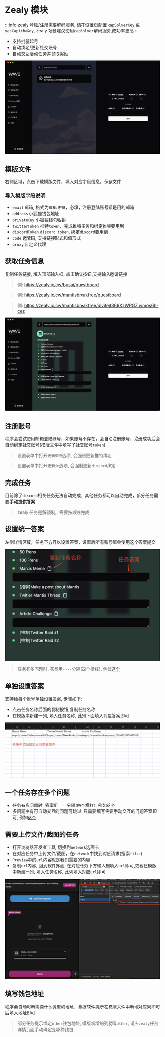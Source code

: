 # Zealy 模块

:::info
zealy 登陆/注册需要解码服务, 请在设置页配置 `capSolverKey` 或 `yesCaptchaKey`, zealy 场景建议使用`capSolver`解码服务,成功率更高
:::

- 支持批量起号
- 自动绑定/更新社交账号
- 自动交互活动任务并领取奖励

![zealy](./assets/zealy/overview.png)

## 模版文件

右侧区域，点击下载模版文件，填入对应字段信息，保存文件

### 导入模版字段说明

- `email` 邮箱, 格式为`邮箱:密码`，必填，注册登陆账号都是用的邮箱
- `address` 小狐狸钱包地址
- `privateKey` 小狐狸钱包私钥
- `twitterToken` 推特`token`，完成推特任务和绑定推特要用到
- `discordToken` `discord token`, 绑定`discord`要用到
- `code` 邀请码, 支持链接形式和值形式
- `proxy` 自定义代理

## 获取任务信息

复制任务链接, 填入顶部输入框, 点击确认按钮,支持输入邀请链接

> 例: https://zealy.io/cw/busai/questboard

> 例: https://zealy.io/cw/mantisbreakfree/questboard

> 例: https://zealy.io/cw/mantisbreakfree/invite/t369XzWPGZuvmqs6h-cez

![zealy detail](./assets/zealy/detail.png)

## 注册账号

程序会尝试使用邮箱登陆账号，如果账号不存在，会自动注册账号，注册成功后会自动绑定社交账号(模版文件中填写了社交账号`token`)

> 设置表单中打开`更新推特`选项, 会强制更新推特绑定

> 设置表单中打开`更新dc`选项, 会强制更新`discord`绑定

## 完成任务

目前除了`discord`相关任务无法自动完成，其他任务都可以自动完成，部分任务需要**手动提供答案**

> zealy 任务是解锁制，需要按顺序完成

## 设置统一答案

左侧详情区域，任务下方可以设置答案，设置后所有账号都会使用这个答案提交

![zealy running](./assets/zealy/custom_anwser.png)

> 任务有多问题时, 答案用`----`分隔(四个横杠), 例如[这个](https://zealy.io/cw/bevm/questboard/5d1f037c-df13-4bfe-93c2-b765f164a33d/00c4ded6-8a92-4c86-a0cb-17d799e554a3)

## 单独设置答案

支持给每个账号单独设置答案, 步骤如下:

- 点击任务名称后面的复制按钮,复制任务名称
- 在模版中新建一列, 填入任务名称, 此列下面填入对应答案即可

![zealy running](./assets/zealy/custom_anwser2.png)

## 一个任务存在多个问题

- 任务有多问题时, 答案用`----`分隔(四个横杠), 例如[这个](https://zealy.io/cw/bevm/questboard/5d1f037c-df13-4bfe-93c2-b765f164a33d/00c4ded6-8a92-4c86-a0cb-17d799e554a3)
- 多问题中有可自动交互的问题可跳过, 只需要填写需要手动交互的问题答案即可, 例如[这个](https://zealy.io/cw/bevm/questboard/5d1f037c-df13-4bfe-93c2-b765f164a33d/08914226-4900-43f1-bfcf-1b7b52afd391)

## 需要上传文件/截图的任务

- 打开浏览器开发者工具, 切换到`network`选项卡
- 在对应任务中上传文件/截图，在`network`中找到对应请求(搜索`files`)
- `Preview`中的`url`内容就是我们需要的内容
- 复制`url`内容, 回到软件界面, 在对应任务下方输入框填入`url`即可,或者在模版中新建一列, 填入任务名称, 此列填入对应`url`即可

![zealy running](./assets/zealy/file.jpg)

## 填写钱包地址

程序会自动判断需要什么类型的地址，根据软件提示在模版文件中新增对应列即可后填入地址即可

> 部分任务提示绑定`other`钱包地址, 模版新增的列就叫`other`, 请去`zealy`任务详情页面手动确定是哪种钱包
